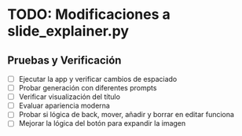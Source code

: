 # TODO: Modificaciones a slide_explainer.py

## Pruebas y Verificación
- [ ] Ejecutar la app y verificar cambios de espaciado
- [ ] Probar generación con diferentes prompts
- [ ] Verificar visualización del título
- [ ] Evaluar apariencia moderna
- [ ] Probar si lógica de back, mover, añadir y borrar en editar funciona
- [ ] Mejorar la lógica del botón para expandir la imagen
